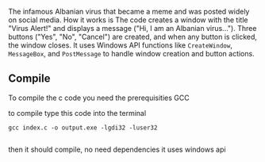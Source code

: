 The infamous Albanian virus that became a meme and was posted widely on social media.
How it works is
The code creates a window with the title "Virus Alert!" and displays a message ("Hi, I am an Albanian virus..."). Three buttons ("Yes", "No", "Cancel") are created, and when any button is clicked, the window closes. It uses Windows API functions like `CreateWindow`, `MessageBox`, and `PostMessage` to handle window creation and button actions.

## Compile

To compile the c code
you need the prerequisities
GCC

to compile type this code into the terminal
```
gcc index.c -o output.exe -lgdi32 -luser32


```
then it should compile, no need dependencies it uses windows api
